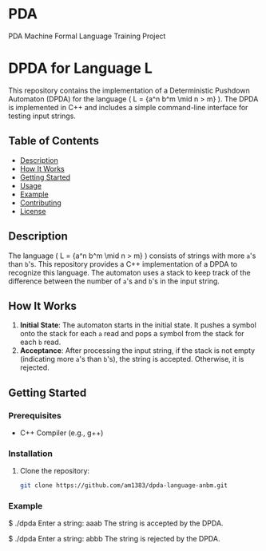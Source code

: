 # PDA

PDA Machine Formal Language Training Project


# DPDA for Language L

This repository contains the implementation of a Deterministic Pushdown Automaton (DPDA) for the language \( L = \{a^n b^m \mid n > m\} \). The DPDA is implemented in C++ and includes a simple command-line interface for testing input strings.

## Table of Contents

- [Description](#description)
- [How It Works](#how-it-works)
- [Getting Started](#getting-started)
- [Usage](#usage)
- [Example](#example)
- [Contributing](#contributing)
- [License](#license)

## Description

The language \( L = \{a^n b^m \mid n > m\} \) consists of strings with more `a`'s than `b`'s. This repository provides a C++ implementation of a DPDA to recognize this language. The automaton uses a stack to keep track of the difference between the number of `a`'s and `b`'s in the input string.

## How It Works

1. **Initial State**: The automaton starts in the initial state. It pushes a symbol onto the stack for each `a` read and pops a symbol from the stack for each `b` read.
2. **Acceptance**: After processing the input string, if the stack is not empty (indicating more `a`'s than `b`'s), the string is accepted. Otherwise, it is rejected.

## Getting Started

### Prerequisites

- C++ Compiler (e.g., g++)

### Installation

1. Clone the repository:
   ```bash
   git clone https://github.com/am1383/dpda-language-anbm.git
   ```

### Example

$ ./dpda
Enter a string: aaab
The string is accepted by the DPDA.

$ ./dpda
Enter a string: abbb
The string is rejected by the DPDA.
